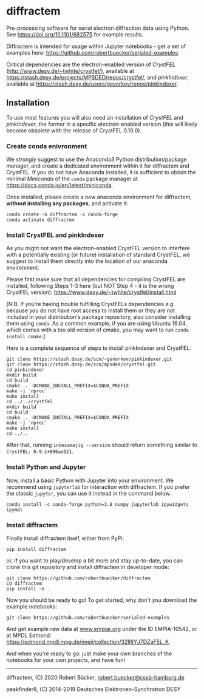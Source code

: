 # diffractem

Pre-processing software for serial electron diffraction data using Python.
See https://doi.org/10.1101/682575 for example results.

Diffractem is intended for usage within Jupyter notebooks - get a set of examples here: https://github.com/robertbuecker/serialed-examples.

Critical dependencies are the electron-enabled version of _CrystFEL_ (http://www.desy.de/~twhite/crystfel/), available at https://stash.desy.de/projects/MPSDED/repos/crystfel/, 
and _pinkIndexer_, available at https://stash.desy.de/users/gevorkov/repos/pinkindexer.

## Installation
To use most features you will also need an installation of _CrystFEL_ and _pinkIndexer_, the former in a specific electron-enabled version (this will likely become obsolete with the release of CrystFEL 0.10.0).

### Create conda enivronment
We _strongly_ suggest to use the Anaconda3 Python distribution/package manager, and create a dedicated environment within it for diffractem and CrystFEL.
If you do not have Anaconda installed, it is sufficient to obtain the minimal _Miniconda_  of the `conda` package manager at https://docs.conda.io/en/latest/miniconda.

Once installed, please create a new anaconda environment for diffractem, **without installing any packages**, and activate it:
```
conda create -n diffractem -c conda-forge
conda activate diffractem
```
### Install CrystFEL and pinkIndexer
As you might not want the electron-enabled CrystFEL version to interfere with a potentially existing (or future) installation of standard CrystFEL, we suggest to install them directly into the location of our anaconda environment.

Please first make sure that all dependencies for compiling CrystFEL are installed, following Steps 1-3 here (but NOT Step 4 - it is the wrong CrystFEL version):
https://www.desy.de/~twhite/crystfel/install.html

[N.B. If you're having trouble fulfilling CrystFELs dependencies e.g. because you do not have root access to install them or they are not included in your distribution's package repository, also consider installing them using `conda`.
As a common example, if you are using Ubuntu 16.04, which comes with a too old version of cmake, you may want to run `conda install cmake`.]

Here is a complete sequence of steps to install pinkIndexer and CrystFEL:

```
git clone https://stash.desy.de/scm/~gevorkov/pinkindexer.git
git clone https://stash.desy.de/scm/mpsded/crystfel.git
cd pinkindexer
mkdir build
cd build
cmake .. -DCMAKE_INSTALL_PREFIX=$CONDA_PREFIX
make -j `nproc`
make install
cd ../../crystfel
mkdir build
cd build
cmake .. -DCMAKE_INSTALL_PREFIX=$CONDA_PREFIX
make -j `nproc`
make install
cd ../..
```

After that, running `indexamajig --version` should return something similar to `CrystFEL: 0.9.1+886ae521`.

### Install Python and Jupyter 
Now, install a basic Python with Jupyter into your environment.
We recommend using `jupyterlab` for interaction with diffractem.
If you prefer the classic `jupyter`, you can use it instead in the command below.
```
conda install -c conda-forge python=3.8 numpy jupyterlab ipywidgets ipympl
```
### Install diffractem

Finally install diffractem itself, either from PyPi:
```
pip install diffractem
```
or, if you want to play/develop a bit more and stay up-to-date, you can clone this git repository and install diffractem in developer mode:
```
git clone https://github.com/robertbuecker/diffractem
cd diffractem
pip install -e .
```


Now you should be ready to go! To get started, why don't you download the example notebooks:
```
git clone https://github.com/robertbuecker/serialed-examples
```
And get example raw data at www.empiar.org under the ID EMPIA-10542, or at MPDL Edmond: https://edmond.mpdl.mpg.de/imeji/collection/32lI6YJ7DZaF5L_K.

And when you're ready to go: just make your own branches of the notebooks for your own projects, and have fun!

---
diffractem, (C) 2020 Robert Bücker, robert.buecker@cssb-hamburg.de

peakfinder8, (C) 2014-2019 Deutsches Elektronen-Synchrotron DESY
